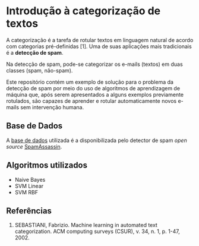 # Introdução à categorização de textos

A categorização é a tarefa de rotular textos em linguagem natural de acordo com categorias pré-definidas [1]. Uma de suas aplicações mais tradicionais é a **detecção de spam**.

Na detecção de spam, pode-se categorizar os e-mails (textos) em duas classes (spam, não-spam).

Este repositório contém um exemplo de solução para o problema da detecção de spam por meio do uso de algoritmos de aprendizagem de máquina que, após serem apresentados a alguns exemplos previamente rotulados, são capazes de aprender e rotular automaticamente novos e-mails sem intervenção humana.

## Base de Dados

A [base de dados](http://spamassassin.apache.org/old/publiccorpus/) utilizada é a disponibilizada pelo detector de spam *open source* [SpamAssassin](http://spamassassin.apache.org/index.html).

## Algoritmos utilizados

- Naive Bayes
- SVM Linear
- SVM RBF

## Referências
1. SEBASTIANI, Fabrizio. Machine learning in automated text categorization. ACM computing surveys (CSUR), v. 34, n. 1, p. 1-47, 2002.
